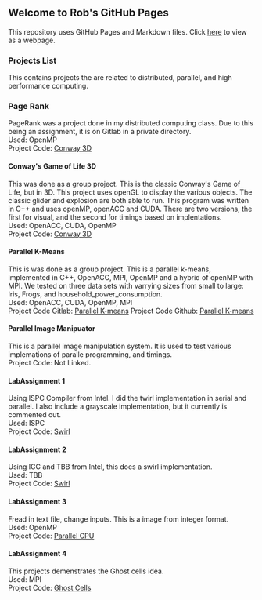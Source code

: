 ## Welcome to Rob's GitHub Pages

This repository uses GitHub Pages and Markdown files. Click [here](https://robsap.github.io/Parallel_Programming.html) to view as a webpage.

### Projects List
This contains projects the are related to distributed, parallel, and high performance computing. 

### Page Rank
 PageRank was a project done in my distributed computing class. Due to this being an assignment, it is on Gitlab in a private directory. <br/>
Used: OpenMP <br/>
Project Code: [Conway 3D](https://github.com/RobSap/Parallel_Programming/tree/master/page_rank)

#### Conway's Game of Life 3D
This was done as a group project. This is the classic Conway's Game of Life, but in 3D. This project uses openGL to display the various objects. The classic glider and explosion are both able to run. This program was written in C++ and uses openMP, openACC and CUDA. There are two versions, the first for visual, and the second for timings based on implentations. <br/>
Used: OpenACC, CUDA, OpenMP <br/>
Project Code: [Conway 3D](https://gitlab.com/rsapping/parallel_project_conway_3d)

#### Parallel K-Means
This is was done as a group project. This is a parallel k-means, implemented in C++,  OpenACC, MPI, OpenMP and a hybrid of openMP with MPI. We tested on three data sets with varrying sizes from small to large: Iris, Frogs, and household_power_consumption. <br/>
Used: OpenACC, CUDA, OpenMP, MPI <br/>
Project Code Gitlab: [Parallel K-means](https://gitlab.com/rsapping/group2_project_kmeans)
Project Code Github: [Parallel K-means](https://github.com/RobSap/Parallel_Programming/tree/master/group_project_parallel_k_means)


#### Parallel Image Manipuator
This is a parallel image manipulation system. It is used to test various implemations of paralle programming, and timings.  <br/>
 Project Code: Not Linked. <br/>
 

#### LabAssignment 1
Using ISPC Compiler from Intel. I did the twirl implementation in serial and parallel. I also include a grayscale implementation, but it currently is commented out. <br/>
Used: ISPC <br/>
Project Code: [Swirl](https://github.com/RobSap/Parallel_Programming/tree/master/LabAssignment1)

#### LabAssignment 2
Using ICC and TBB from Intel, this does a swirl implementation. <br/>
Used: TBB <br/>
Project Code: [Swirl](https://github.com/RobSap/Parallel_Programming/tree/master/LabAssignment2)


#### LabAssignment 3
Fread in text file, change inputs. This is a image from integer format. <br/>
Used: OpenMP <br/>
Project Code: [Parallel CPU](https://github.com/RobSap/Parallel_Programming/tree/master/LabAssignment3)


#### LabAssignment 4
This projects demenstrates the Ghost cells idea. <br/>
Used: MPI <br/>
Project Code: [Ghost Cells](https://github.com/RobSap/Parallel_Programming/tree/master/LabAssignment4)



